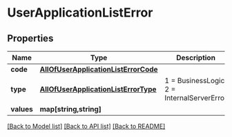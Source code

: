 # UserApplicationListError

## Properties
Name | Type | Description | Notes
------------ | ------------- | ------------- | -------------
**code** | [**AllOfUserApplicationListErrorCode**](AllOfUserApplicationListErrorCode.md) |  | [optional] 
**type** | [**AllOfUserApplicationListErrorType**](AllOfUserApplicationListErrorType.md) | 1 &#x3D; BusinessLogic  2 &#x3D; InternalServerError | [optional] 
**values** | **map[string,string]** |  | [optional] 

[[Back to Model list]](../../README.md#documentation-for-models) [[Back to API list]](../../README.md#documentation-for-api-endpoints) [[Back to README]](../../README.md)

